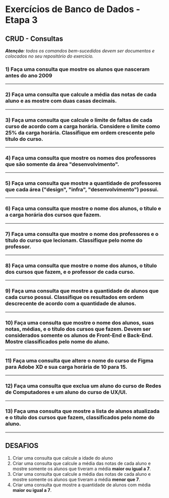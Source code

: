 # Exercícios de Banco de Dados - Etapa 3

## CRUD - Consultas

***Atenção**: todos os comandos bem-sucedidos devem ser documentos e colocados no seu repositório do exercício.*

### 1) Faça uma consulta que mostre os alunos que nasceram antes do ano 2009

---

### 2) Faça uma consulta que calcule a média das notas de cada aluno e as mostre com duas casas decimais.

---

### 3) Faça uma consulta que calcule o limite de faltas de cada curso de acordo com a carga horária. Considere o limite como 25% da carga horária. Classifique em ordem crescente pelo título do curso.

---

### 4) Faça uma consulta que mostre os nomes dos professores que são somente da área "desenvolvimento".

---

### 5) Faça uma consulta que mostre a quantidade de professores que cada área ("design", "infra", "desenvolvimento") possui.

---

### 6) Faça uma consulta que mostre o nome dos alunos, o título e a carga horária dos cursos que fazem.

---

### 7) Faça uma consulta que mostre o nome dos professores e o título do curso que lecionam. Classifique pelo nome do professor.

---

### 8) Faça uma consulta que mostre o nome dos alunos, o título dos cursos que fazem, e o professor de cada curso.

---

### 9) Faça uma consulta que mostre a quantidade de alunos que cada curso possui. Classifique os resultados em ordem descrecente de acordo com a quantidade de alunos.

---

### 10) Faça uma consulta que mostre o nome dos alunos, suas notas, médias, e o título dos cursos que fazem. Devem ser considerados somente os alunos de Front-End e Back-End. Mostre classificados pelo nome do aluno.

---

### 11) Faça uma consulta que altere o nome do curso de Figma para Adobe XD e sua carga horária de 10 para 15.

---

### 12) Faça uma consulta que exclua um aluno do curso de Redes de Computadores e um aluno do curso de UX/UI.

---

### 13) Faça uma consulta que mostre a lista de alunos atualizada e o título dos cursos que fazem, classificados pelo nome do aluno.

---

## DESAFIOS

1) Criar uma consulta que calcule a idade do aluno
2) Criar uma consulta que calcule a média das notas de cada aluno e mostre somente os alunos que tiveram a média **maior ou igual a 7**.
3) Criar uma consulta que calcule a média das notas de cada aluno e mostre somente os alunos que tiveram a média **menor que 7**.
4) Criar uma consulta que mostre a quantidade de alunos com média **maior ou igual a 7**.